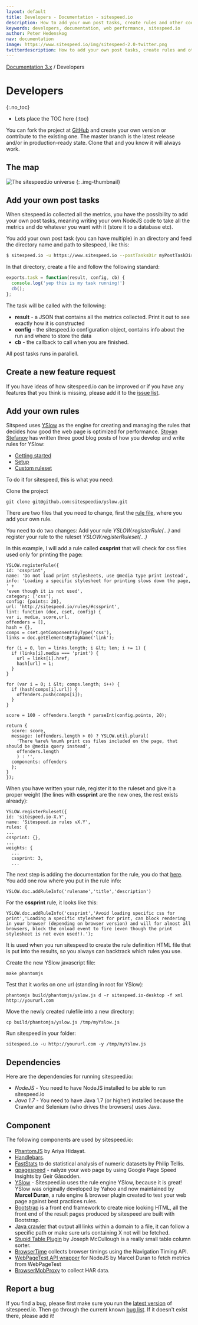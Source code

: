```yaml
---
layout: default
title: Developers - Documentation - sitespeed.io
description: How to add your own post tasks, create rules and other cool stuff.
keywords: developers, documentation, web performance, sitespeed.io
author: Peter Hedenskog
nav: documentation
image: https://www.sitespeed.io/img/sitespeed-2.0-twitter.png
twitterdescription: How to add your own post tasks, create rules and other cool stuff.
---
```

[Documentation 3.x](/documentation/) / Developers

# Developers
{:.no_toc}

* Lets place the TOC here
{:toc}


You can fork the project at [GitHub](https://github.com/sitespeedio/sitespeed.io)  and create your own version or contribute to the existing one. The master branch is the latest release and/or in production-ready state. Clone that and you know it will always work.

## The map

![The sitespeed.io universe](the-sitespeed.io-universe2.png)
{: .img-thumbnail}



## Add your own post tasks

When sitespeed.io collected all the metrics, you have the possibility to add your own post tasks, meaning writing your own NodeJS code to take all the metrics and do whatever you want with it (store it to a database etc).

You add your own post task (you can have multiple) in an directory and feed the directory name and path to sitespeed, like this:

~~~bash
$ sitespeed.io -u https://www.sitespeed.io --postTasksDir myPostTaskDir
~~~

In that directory, create a file and follow the following standard:

~~~javascript
exports.task = function(result, config, cb) {
  console.log('yep this is my task running!')
  cb();
};
~~~

The task will be called with the following:
* **result** - a JSON that contains all the metrics collected. Print it out to see exactly how it is constructed
* **config** -  the sitespeed.io configuration object, contains info about the run and where to store the data
* **cb** - the callback to call when you are finished.

All post tasks runs in parallell.

## Create a new feature request
If you have ideas of how sitespeed.io can be improved or if you have any features that you think is missing, please add it to the [issue list](https://github.com/sitespeedio/sitespeed.io/issues?labels=&amp;milestone=&amp;page=1&amp;state=open").

## Add your own rules
Sitspeed uses [YSlow](http://yslow.org/) as the engine for creating and managing the rules that decides how good the web page is optimized for performance.  [Stoyan Stefanov](https://twitter.com/stoyanstefanov) has written three good blog posts of how you develop and write rules for YSlow:

* [Getting started](http://www.phpied.com/yslow-development-getting-started/)
* [Setup](http://www.phpied.com/yslow-development-setup/)
* [Custom ruleset](http://www.phpied.com/yslow-development-custom-rulesets/)

To do it for sitespeed, this is what you need:

Clone the project

~~~
git clone git@github.com:sitespeedio/yslow.git
~~~

There are two files that you need to change, first the [rule file](https://github.com/sitespeedio/yslow/blob/master/src/common/rulesets/ruleset_sitespeed.js), where you add your own rule.

You need to do two changes: Add your rule *YSLOW.registerRule(...)* and register your rule to the ruleset *YSLOW.registerRuleset(...)*

In this example, I will add a rule called **cssprint** that will check for css files used only for printing the page:

~~~
YSLOW.registerRule({
id: 'cssprint',
name: 'Do not load print stylesheets, use @media type print instead',
info: 'Loading a specific stylesheet for printing slows down the page, ' +
'even though it is not used',
category: ['css'],
config: {points: 20},
url: 'http://sitespeed.io/rules/#cssprint',
lint: function (doc, cset, config) {
var i, media, score,url,
offenders = [],
hash = {},
comps = cset.getComponentsByType('css'),
links = doc.getElementsByTagName('link');

for (i = 0, len = links.length; i &lt; len; i += 1) {
  if (links[i].media === 'print') {
    url = links[i].href;
    hash[url] = 1;
  }
}

for (var i = 0; i &lt; comps.length; i++) {
  if (hash[comps[i].url]) {
    offenders.push(comps[i]);
  }
}

score = 100 - offenders.length * parseInt(config.points, 20);

return {
  score: score,
  message: (offenders.length > 0) ? YSLOW.util.plural(
    'There %are% %num% print css files included on the page, that should be @media query instead',
    offenders.length
    ) : '',
  components: offenders
  };
}
});
~~~

When you have written your rule, register it to the ruleset and give it a proper weight (the lines with **cssprint** are the new ones, the rest exists already):

~~~
YSLOW.registerRuleset({
id: 'sitespeed.io-X.Y',
name: 'Sitespeed.io rules vX.Y',
rules: {
...
cssprint: {},
...
weights: {
  ...
  cssprint: 3,
  ...
~~~  

The next step is adding the documentation for the rule, you do that [here](https://github.com/soulgalore/yslow/blob/master/src/common/doc.js). You add one row where you put in the rule info:

~~~
YSLOW.doc.addRuleInfo('rulename','title','description')
~~~

For the **cssprint** rule, it looks like this:

~~~
YSLOW.doc.addRuleInfo('cssprint','Avoid loading specific css for print','Loading a specific stylesheet for print, can block rendering in your browser (depending on browser version) and will for almost all browsers, block the onload event to fire (even though the print stylesheet is not even used!).');
~~~

It is used when you run sitespeed to create the rule definition HTML file that is put into the results, so you always can backtrack which rules you use.

Create the new YSlow javascript file:

~~~
make phantomjs
~~~

Test that it works on one url (standing in root for YSlow):

~~~
phantomjs build/phantomjs/yslow.js d -r sitespeed.io-desktop -f xml http://yoururl.com
~~~

Move the newly created rulefile into a new directory:

~~~
cp build/phantomjs/yslow.js /tmp/myYslow.js
~~~

Run sitespeed in your folder:

~~~
sitespeed.io -u http://yoururl.com -y /tmp/myYslow.js
~~~

## Dependencies
Here are the dependencies for running sitespeed.io:

* *NodeJS* - You need to have NodeJS installed to be able to run sitespeed.io
* *Java 1.7* - You need to have Java 1.7 (or higher) installed because the Crawler and Selenium (who drives the browsers) uses Java.

## Component
The following components are used by sitespeed.io:

* [PhantomJS](http://phantomjs.org/) by Ariya Hidayat.
* [Handlebars](http://handlebarsjs.com/).
* [FastStats](https://github.com/bluesmoon/node-faststats) to do statistical analysis of numeric datasets by Philip Tellis.
*  [gpagespeed](https://www.npmjs.org/package/gpagespeed) - nalyze your web page by using Google Page Speed Insights by Geir Gåsodden.
* [YSlow](http://yslow.org) - Sitespeed.io uses the rule engine YSlow, because it is great! YSlow was originally developed by Yahoo and now maintained by **Marcel Duran**, a rule engine & browser plugin created to test your web page against best practices rules.
* [Bootstrap](http://getbootstrap.com/) is a front end framework to create nice looking HTML, all the front end of the result pages produced by sitespeed are built with Bootstrap.
* [Java crawler](https://github.com/soulgalore/crawler) that output all links within a domain to a file, it can follow a specific path or make sure urls containing X not will be fetched.
* [Stupid Table Plugin](https://github.com/joequery/Stupid-Table-Plugin) by Joseph McCullough is a really small table column sorter.
* [BrowserTime](https://github.com/tobli/browsertime) collects browser timings using the Navigation Timing API.
* [WebPageTest API wrapper](https://www.npmjs.org/package/webpagetest) for NodeJS by Marcel Duran to fetch metrics from WebPageTest
* [BrowserMobProxy](https://github.com/lightbody/browsermob-proxy) to collect HAR data.


## Report a bug
If you find a bug, please first make sure you run the [latest version](https://www.npmjs.com/package/sitespeed.io) of sitespeed.io. Then go through the current known [bug list](https://github.com/sitespeedio/sitespeed.io/issues?labels=bug&amp;state=open). If it doesn't exist there, please add it!
